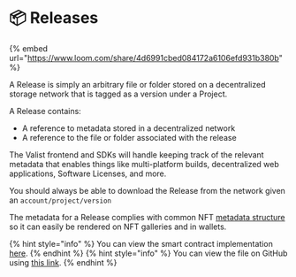# 📦 Releases

{% embed url="https://www.loom.com/share/4d6991cbed084172a6106efd931b380b" %}

A Release is simply an arbitrary file or folder stored on a decentralized storage network that is tagged as a version under a Project.

A Release contains:

* A reference to metadata stored in a decentralized network
* A reference to the file or folder associated with the release

The Valist frontend and SDKs will handle keeping track of the relevant metadata that enables things like multi-platform builds, decentralized web applications, Software Licenses, and more.

You should always be able to download the Release from the network given an `account/project/version`

The metadata for a Release complies with common NFT [metadata structure](https://docs.opensea.io/docs/metadata-standards#metadata-structure) so it can easily be rendered on NFT galleries and in wallets.

{% hint style="info" %}
You can view the smart contract implementation [here](https://remix.ethereum.org/valist-io/valist-js/blob/main/packages/evm-contracts/contracts/Valist.sol#L139).
{% endhint %}
{% hint style="info" %}
You can view the file on GitHub using [this link](https://github.com/valist-io/valist-js/blob/main/packages/evm-contracts/contracts/Valist.sol#L139).
{% endhint %}
